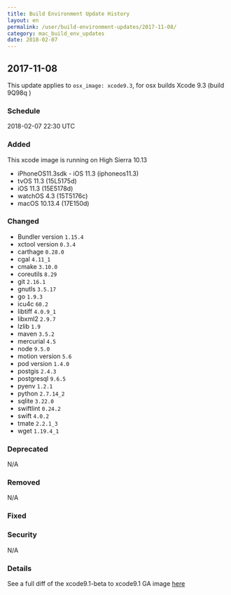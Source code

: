 ```yaml
---
title: Build Environment Update History
layout: en
permalink: /user/build-environment-updates/2017-11-08/
category: mac_build_env_updates
date: 2018-02-07
---
```


## 2017-11-08

This update applies to `osx_image: xcode9.3`, for osx builds
Xcode 9.3 (build 9Q98q )

### Schedule

2018-02-07 22:30 UTC

### Added

This xcode image is running on High Sierra 10.13

- iPhoneOS11.3sdk - iOS 11.3 (iphoneos11.3)
- tvOS 11.3 (15L5175d)
- iOS 11.3 (15E5178d)
- watchOS 4.3 (15T5176c)
- macOS 10.13.4 (17E150d)

### Changed

- Bundler version `1.15.4`
- xctool version `0.3.4`
- carthage `0.28.0`
- cgal `4.11_1`
- cmake `3.10.0`
- coreutils `8.29`
- git `2.16.1`
- gnutls `3.5.17`
- go `1.9.3`
- icu4c `60.2`
- libtiff `4.0.9_1`
- libxml2 `2.9.7`
- lzlib `1.9`
- maven `3.5.2`
- mercurial `4.5`
- node `9.5.0`
- motion version `5.6`
- pod version `1.4.0`
- postgis `2.4.3`
- postgresql `9.6.5`
- pyenv `1.2.1`
- python `2.7.14_2`
- sqlite `3.22.0`
- swiftlint `0.24.2`
- swift `4.0.2`
- tmate `2.2.1_3`
- wget `1.19.4_1`


### Deprecated

N/A


### Removed

N/A

### Fixed



### Security

N/A

### Details

See a full diff of the xcode9.1-beta to xcode9.1 GA image [here](https://github.com/travis-ci/docs-travis-ci-com/commit/f73c2664e632ff0f60328ddd569c8b9a2755fe45)
